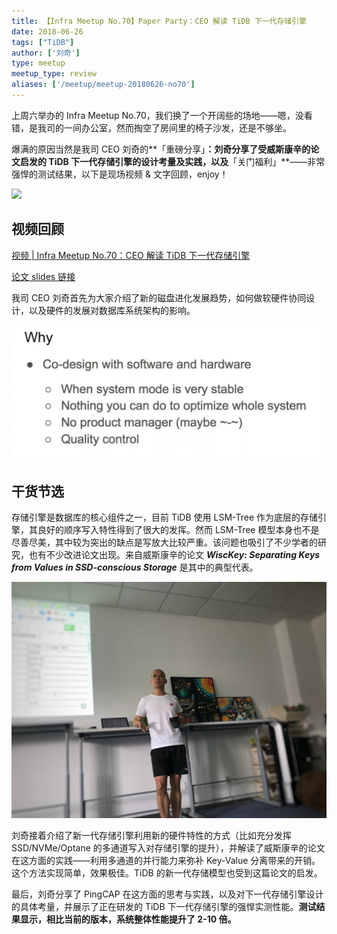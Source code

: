 ```yaml
---
title: 【Infra Meetup No.70】Paper Party：CEO 解读 TiDB 下一代存储引擎
date: 2018-06-26
tags: ["TiDB"]
author: ['刘奇']
type: meetup
meetup_type: review
aliases: ['/meetup/meetup-20180626-no70']
---
```


上周六举办的 Infra Meetup No.70，我们换了一个开阔些的场地——嗯，没看错，是我司的一间办公室，然而掏空了房间里的椅子沙发，还是不够坐。

爆满的原因当然是我司 CEO 刘奇的**「重磅分享」**：刘奇分享了受威斯康辛的论文启发的 TiDB 下一代存储引擎的设计考量及实践，以及**「关门福利」**——非常强悍的测试结果，以下是现场视频 & 文字回顾，enjoy！

![](media/meetup-70-20180626/1.jpg)

## 视频回顾

[视频 | Infra Meetup No.70：CEO 解读 TiDB 下一代存储引擎](https://www.bilibili.com/video/av38660494)

[论文 slides 链接](http://research.cs.wisc.edu/wind/Publications/wisckey-slides.pdf)


我司 CEO 刘奇首先为大家介绍了新的磁盘进化发展趋势，如何做软硬件协同设计，以及硬件的发展对数据库系统架构的影响。

![](media/meetup-70-20180626/2.png)

## 干货节选

存储引擎是数据库的核心组件之一，目前 TiDB 使用 LSM-Tree 作为底层的存储引擎，其良好的顺序写入特性得到了很大的发挥。然而 LSM-Tree 模型本身也不是尽善尽美，其中较为突出的缺点是写放大比较严重。该问题也吸引了不少学者的研究，也有不少改进论文出现。来自威斯康辛的论文 ***WiscKey: Separating Keys from Values in SSD-conscious Storage*** 是其中的典型代表。

![](media/meetup-70-20180626/3.jpg) 

刘奇接着介绍了新一代存储引擎利用新的硬件特性的方式（比如充分发挥 SSD/NVMe/Optane 的多通道写入对存储引擎的提升），并解读了威斯康辛的论文在这方面的实践——利用多通道的并行能力来弥补 Key-Value 分离带来的开销。这个方法实现简单，效果极佳。TiDB 的新一代存储模型也受到这篇论文的启发。

最后，刘奇分享了 PingCAP 在这方面的思考与实践，以及对下一代存储引擎设计的具体考量，并展示了正在研发的 TiDB 下一代存储引擎的强悍实测性能。**测试结果显示，相比当前的版本，系统整体性能提升了 2-10 倍。**


